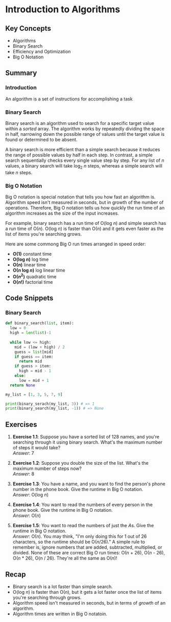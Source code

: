 # Introduction to Algorithms

## Key Concepts

- Algorithms
- Binary Search
- Efficiency and Optimization
- Big O Notation

## Summary

### Introduction
An algorithm is a set of instructions for accomplishing a task

### Binary Search
Binary search is an algorithm used to search for a specific target value within a *sorted* array. The algorithm works by repeatedly dividing the space in half, narrowing down the possible range of values until the target value is found or determined to be absent.  
  
A binary search is more efficient than a simple search because it reduces the range of possible values by half in each step. In contrast, a simple search sequentially checks every single value step by step. For any list of *n* values, a binary search will take log<sub>2</sub> *n* steps, whereas a simple search will take *n* steps.

### Big O Notation
Big O notation is special notation that tells you how fast an algorithm is. Algorithm speed isn't measured in seconds, but in growth of the number of operations. Therefore, Big O notation tells us how quickly the run time of an algorithm increases as the size of the input increases.  
  
For example, binary search has a run time of O(log *n*) and simple search has a run time of O(*n*). O(log *n*) is faster than O(*n*) and it gets even faster as the list of items you're searching grows.

Here are some commong Big O run times arranged in speed order:
- **O(1)** constant time
- **O(log *n*)** log time
- **O(*n*)** linear time
- **O(*n* log *n*)** log linear time
- **O(*n*<sup>2</sup>)** quadratic time
- **O(*n*!)** factorial time

## Code Snippets


### Binary Search
```python
def binary_search(list, item):
  low = 0
  high = len(list)-1
  
  while low <= high:
    mid = (low + high) / 2
    guess = list[mid]
    if guess == item:
      return mid
    if guess > item:
      high = mid - 1
    else:
      low = mid + 1
  return None

my_list = [1, 3, 5, 7, 9]

print(binary_serach(my_list, 3)) # => 1
print(binary_search(my_list, -1)) # => None
```

## Exercises

1. **Exercise 1.1**: 
Suppose you have a sorted list of 128 names, and you're searching through it using binary search. 
What's the maximum number of steps it would take?     
*Answer*: 7

2. **Exercise 1.2**: 
Suppose you double the size of the list. What's the maximum number of steps now?    
*Answer*: 8

3. **Exercise 1.3**: 
You have a name, and you want to find the person's phone number in the phone book. 
Give the runtime in Big O notation.    
*Answer*: O(log *n*)

4. **Exercise 1.4**: 
You want to read the numbers of every person in the phone book.
Give the runtime in Big O notation.    
*Answer*: O(*n*)

5. **Exercise 1.5**: 
You want to read the numbers of just the *A*s. 
Give the runtime in Big O notation.    
*Answer*: O(*n*). You may think, "I'm only doing this for 1 out of 26 characters, so the runtime should be O(*n*/26)." 
A simple rule to remember is, ignore numbers that are added, subtracted, multiplied, or divided. 
None of these are correct Big O run times: O(*n* + 26), O(*n* - 26), O(*n* * 26), O(n / 26). 
They're all the same as O(*n*)!

## Recap

- Binary search is a lot faster than simple search.
- O(log *n*) is faster than O(*n*), but it gets a lot faster once the list of items you're searching through grows.
- Algorithm speed isn't measured in seconds, but in terms of *growth* of an algorithm.
- Algorithm times are written in Big O notatoin.
